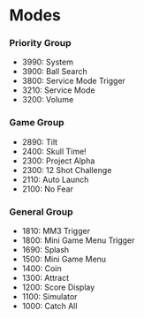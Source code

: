 # Modes

### Priority Group

* 3990: System
* 3900: Ball Search
* 3800: Service Mode Trigger
* 3210: Service Mode
* 3200: Volume

### Game Group

* 2890: Tilt
* 2400: Skull Time!
* 2300: Project Alpha
* 2300: 12 Shot Challenge
* 2110: Auto Launch
* 2100: No Fear

### General Group

* 1810: MM3 Trigger
* 1800: Mini Game Menu Trigger
* 1690: Splash
* 1500: Mini Game Menu
* 1400: Coin
* 1300: Attract
* 1200: Score Display
* 1100: Simulator
* 1000: Catch All
